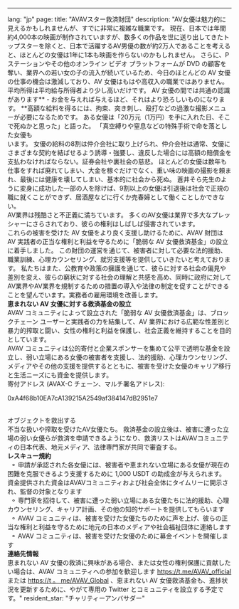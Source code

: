 ---
lang: "jp"
page:
  title: "AVAVスター救済財団"
  description: "AV女優は魅力的に見えるかもしれませんが、すでに非常に複雑な職業です。 現在、日本では年間約4,000本の映画が制作されていますが、数多くの作品を世に送り出してきたトップスターを除くと、日本で活躍するAV男優の数が約2万人であることを考えると、ほとんどの女優は1年に1本も映画を作らないのかもしれません。 さらに、P ステーションやその他のオンライン ビデオ プラットフォームが DVD の顧客を奪い、業界への若い女の子の流入が続いているため、今日のほとんどの AV 女優の仕事の機会は激減しており、AV 女優はもはや高収入の職業ではありません。平均所得は平均給与所得者より少し高いだけです。
AV 女優の間では共通の認識があります** - お金を与えれば与えるほど、それはより恐ろしいものになります。 **高額な給料を得るには、拘束、突き刺し、殴打などの過激な撮影メニューが必要になるためです。 ある女優は「20万元（1万円）を手に入れた日、そこで死ぬかと思った」と語った。 「真空縛りや窒息などの特殊手術で命を落とした女優も<br> います。
女優の給料の8割は仲介会社に取り上げられ、仲介会社は通常、女優にさまざまな契約を結ばせるよう誘導・強要し、違反した場合には高額の賠償金を支払わなければならない。証券会社や裏社会の慈悲。
ほとんどの女優は数年も仕事をすれば廃れてしまい、大金を稼ぐだけでなく、重い味の映画の撮影を頼まれ、最後には健康を壊してしまい、基本的に社会から死ぬ。 蒼井そら先生のように変身に成功した一部の人を除けば、9割以上の女優は引退後は社会で正規の職に就くことができず、居酒屋などに行くか売春婦として働くことしかできない。 <br>
AV業界は残酷さと不正義に満ちています。 多くのAV女優は業界で多大なプレッシャーにさらされており、彼らの権利はしばしば侵害されています。 <br>
これらの被害を受けた AV 女優をより良く支援し助けるために、AVAV 財団は AV 実践者の正当な権利と利益を守るために「脆弱な AV 女優救済基金」の設立に着手しました。 この財団の運営を通じて、被害者に対して必要な法的援助、職業訓練、心理カウンセリング、就労支援等を提供していきたいと考えております。 私たちはまた、公教育や政策の擁護を通じて、彼らに対する社会の偏見や差別を変え、彼らの窮状に対する社会の理解と共感を高め、同時に政府に対してAV業界やAV業界を規制するための措置の導入や法律の制定を促すことができることを望んでいます。実務者の雇用環境を改善します。 <br>
<b>恵まれない AV 女優に対する救済基金の設立</b><br>
AVAV コミュニティによって設立された「脆弱な AV 女優救済基金」は、ブロックチェーン ユーザーと実践者の力を結集して、AV 業界における広範な性差別と暴力的搾取と闘い、女性の権利と利益を保護し、社会正義を維持することを目的としています。 <br>
AVAV コミュニティは公的寄付と企業スポンサーを集めて公平で透明な基金を設立し、弱い立場にある女優の被害者を支援し、法的援助、心理カウンセリング、メディアやその他の支援を提供するとともに、被害を受けた女優のキャリア移行と生活ニーズにも資金を提供します。 <br>
寄付アドレス (AVAX-C チェーン、マルチ署名アドレス):<br>
<p class='text-center text-cred'>0xA4f68b10EA7cA139215A2549af384147dB2951e7</p><br>
オブジェクトを救出する<br>
不当な扱いや搾取を受けたAV女優たち。 救済基金の設立後は、被害に遭った立場の弱い女優らが救済を申請できるようになり、救済リストはAVAVコミュニティの日本代表、地元メディア、法律専門家が共同で審査する。 <br><b>レスキュー規約</b><br>&nbsp;&nbsp;&#9900; 申請が承認された各女優には、被害者や恵まれない立場にある女優が現在の困難を克服できるよう支援するために 1,000 USDT の助成金が与えられます。 資金提供された資金はAVAVコミュニティおよび社会全体にタイムリーに開示され、監督の対象となります<br>&nbsp;&nbsp;&#9900; 専門家を招待して、被害に遭った弱い立場にある女優たちに法的援助、心理カウンセリング、キャリア計画、その他の知的サポートを提供してもらいます<br>
&nbsp;&nbsp;&#9900; AVAV コミュニティは、被害を受けた女優たちのために声を上げ、彼らの正当な権利と利益を守るために地元の日本のメディアや社会福祉団体に連絡します<br>
&nbsp;&nbsp;&#9900; AVAV コミュニティは、被害を受けた女優のために募金イベントを開催します<br>
<b>連絡先情報</b><br>
恵まれない AV 女優の救済に興味がある場合、または女性の権利保護に貢献したい場合は、AVAV コミュニティへの参加を歓迎します <a href='https://t.me/AVAV_official' target='_blank' class='text-cred '>https://t.me/AVAV_official</a> または <a href='https://t.me/AVAV_Global' target='_blank' class='text-cred'>https://t 。 me/AVAV_Global</a> 、恵まれない AV 女優救済基金も、進捗状況を更新するために、やがて専用の Twitter とコミュニティを設立する予定です。"
  resident_star: "チャリティーアンバサダー"